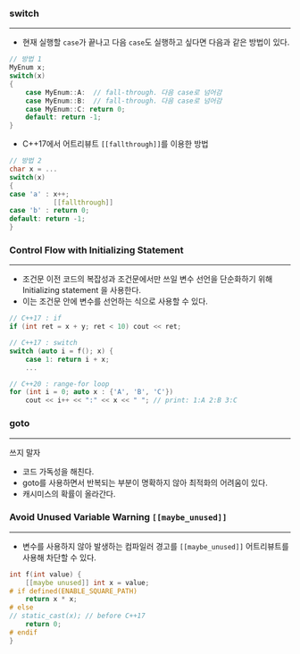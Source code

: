 
### switch
---

* 현재 실행할 `case`가 끝나고 다음 `case`도 실행하고 싶다면 다음과 같은 방법이 있다.

```cpp 
// 방법 1
MyEnum x;
switch(x)
{
	case MyEnum::A:  // fall-through. 다음 case로 넘어감
	case MyEnum::B:  // fall-through. 다음 case로 넘어감
	case MyEnum::C: return 0;
	default: return -1;
}
```

* C++17에서 어트리뷰트 `[[fallthrough]]`를 이용한 방법
```cpp
// 방법 2
char x = ...
switch(x)
{
case 'a' : x++;
		   [[fallthrough]]
case 'b' : return 0;
default: return -1;
}
```


### Control Flow with Initializing Statement
---

* 조건문 이전 코드의 복잡성과 조건문에서만 쓰일 변수 선언을 단순화하기 위해 Initializing statement 을 사용한다.
* 이는 조건문 안에 변수를 선언하는 식으로 사용할 수 있다.

```cpp
// C++17 : if
if (int ret = x + y; ret < 10) cout << ret;

// C++17 : switch
switch (auto i = f(); x) { 
	case 1: return i + x;
	...

// C++20 : range-for loop
for (int i = 0; auto x : {'A', 'B', 'C'}) 
	cout << i++ << ":" << x << " "; // print: 1:A 2:B 3:C
```


### goto
---

쓰지 말자
- 코드 가독성을 해친다.
- goto를 사용하면서 반복되는 부분이 명확하지 않아 최적화의 어려움이 있다.
- 캐시미스의 확률이 올라간다.


### Avoid Unused Variable Warning `[[maybe_unused]]`
---

* 변수를 사용하지 않아 발생하는 컴파일러 경고를 `[[maybe_unused]]` 어트리뷰트를 사용해 차단할 수 있다.

```cpp
int f(int value) { 
	[[maybe unused]] int x = value; 
# if defined(ENABLE_SQUARE_PATH) 
	return x * x; 
# else 
// static_cast(x); // before C++17 
	return 0; 
# endif 
}
```
